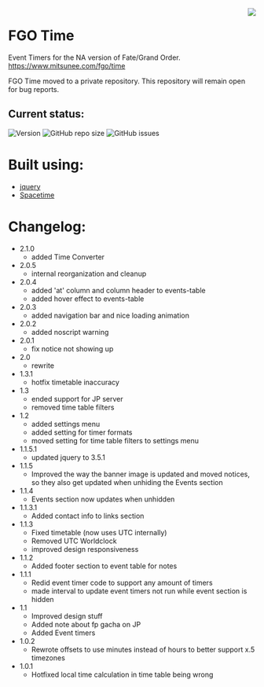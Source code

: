 <img src="https://www.mitsunee.com/fgo/assets/icons/fgo-time.png" align="right">

# FGO Time

Event Timers for the NA version of Fate/Grand Order. https://www.mitsunee.com/fgo/time

FGO Time moved to a private repository. This repository will remain open for bug reports.

## Current status:

![Version](https://img.shields.io/badge/stable-2.1.0-green.svg) ![GitHub repo size](https://img.shields.io/github/repo-size/Mitsunee/fgo-time.svg) ![GitHub issues](https://img.shields.io/github/issues-raw/Mitsunee/fgo-time.svg)

# Built using:

- [jquery](https://jquery.com/)
- [Spacetime](https://github.com/spencermountain/spacetime)

# Changelog:

- 2.1.0
    - added Time Converter
- 2.0.5
    - internal reorganization and cleanup
- 2.0.4
    - added 'at' column and column header to events-table
    - added hover effect to events-table
- 2.0.3
    - added navigation bar and nice loading animation
- 2.0.2
    - added noscript warning
- 2.0.1 
    - fix notice not showing up
- 2.0
    - rewrite
- 1.3.1
    - hotfix timetable inaccuracy
- 1.3
    - ended support for JP server
    - removed time table filters
- 1.2
    - added settings menu
    - added setting for timer formats
    - moved setting for time table filters to settings menu
- 1.1.5.1
    - updated jquery to 3.5.1
- 1.1.5
    - Improved the way the banner image is updated and moved notices, so they also get updated when unhiding the Events section
- 1.1.4
    - Events section now updates when unhidden
- 1.1.3.1
    - Added contact info to links section
- 1.1.3
    - Fixed timetable (now uses UTC internally)
    - Removed UTC Worldclock
    - improved design responsiveness
- 1.1.2
    - Added footer section to event table for notes
- 1.1.1
    - Redid event timer code to support any amount of timers
    - made interval to update event timers not run while event section is hidden
- 1.1
    - Improved design stuff
    - Added note about fp gacha on JP
    - Added Event timers
- 1.0.2
    - Rewrote offsets to use minutes instead of hours to better support x.5 timezones
- 1.0.1
    - Hotfixed local time calculation in time table being wrong
